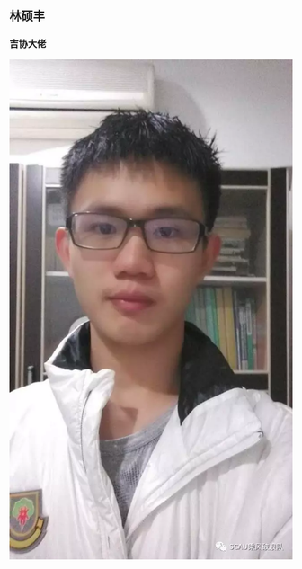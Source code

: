 ## 林硕丰
### 吉协大佬
![林硕丰](https://raw.githubusercontent.com/ronething/sanxiaxiang/master/amWikiwenku/amWiki/images/shuofeng.jpg "有意思")
